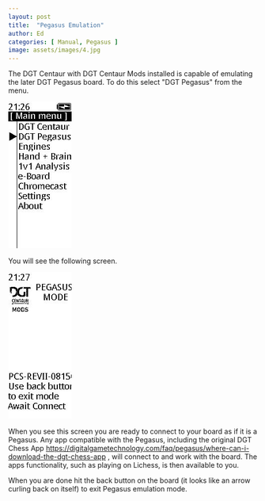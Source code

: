 ```yaml
---
layout: post
title:  "Pegasus Emulation"
author: Ed
categories: [ Manual, Pegasus ]
image: assets/images/4.jpg
---
```

The DGT Centaur with DGT Centaur Mods installed is capable of emulating the later DGT Pegasus board. To do this select "DGT Pegasus" from the menu.

![Pegasus Menu Option](/assets/images/pegasusmenu.jpg)

You will see the following screen.

![Pegasus Emulation Main Screen](/assets/images/pegasusmain.jpg)

When you see this screen you are ready to connect to your board as if it is a Pegasus. Any app compatible with the Pegasus, including the original DGT Chess App https://digitalgametechnology.com/faq/pegasus/where-can-i-download-the-dgt-chess-app , will connect to and work with the board. The apps functionality, such as playing on Lichess, is then available to you.

When you are done hit the back button on the board (it looks like an arrow curling back on itself) to exit Pegasus emulation mode.
